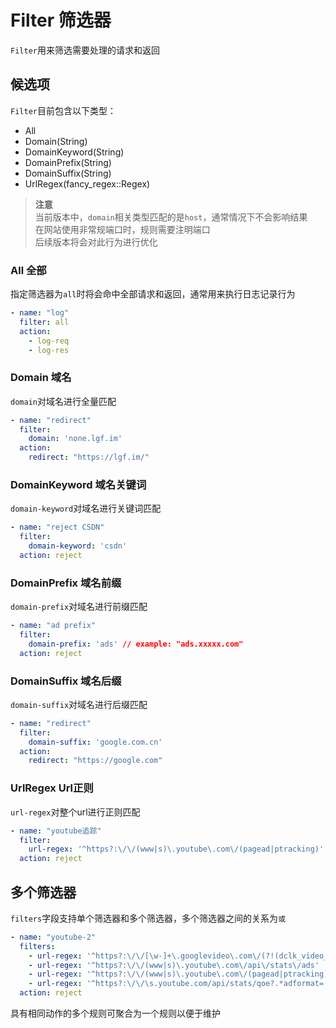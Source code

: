 # Filter 筛选器

`Filter`用来筛选需要处理的请求和返回

## 候选项

`Filter`目前包含以下类型：

- All
- Domain(String)
- DomainKeyword(String)
- DomainPrefix(String)
- DomainSuffix(String)
- UrlRegex(fancy_regex::Regex)

> **注意**  
> 当前版本中，`domain`相关类型匹配的是`host`，通常情况下不会影响结果  
> 在网站使用非常规端口时，规则需要注明端口  
> 后续版本将会对此行为进行优化  

### All 全部

指定筛选器为`all`时将会命中全部请求和返回，通常用来执行日志记录行为

```yaml
- name: "log"
  filter: all
  action:
    - log-req
    - log-res
```

### Domain 域名

`domain`对域名进行全量匹配

```yaml
- name: "redirect"
  filter:
    domain: 'none.lgf.im'
  action:
    redirect: "https://lgf.im/"
```

### DomainKeyword 域名关键词

`domain-keyword`对域名进行关键词匹配

```yaml
- name: "reject CSDN"
  filter:
    domain-keyword: 'csdn'
  action: reject
```

### DomainPrefix 域名前缀

`domain-prefix`对域名进行前缀匹配

```yaml
- name: "ad prefix"
  filter:
    domain-prefix: 'ads' // example: "ads.xxxxx.com"
  action: reject
```

### DomainSuffix 域名后缀

`domain-suffix`对域名进行后缀匹配


```yaml
- name: "redirect"
  filter:
    domain-suffix: 'google.com.cn'
  action:
    redirect: "https://google.com"
```

### UrlRegex Url正则

`url-regex`对整个url进行正则匹配

```yaml
- name: "youtube追踪"
  filter:
    url-regex: '^https?:\/\/(www|s)\.youtube\.com\/(pagead|ptracking)'
  action: reject
```

## 多个筛选器

`filters`字段支持单个筛选器和多个筛选器，多个筛选器之间的关系为`或`

```yaml
- name: "youtube-2"
  filters:
    - url-regex: '^https?:\/\/[\w-]+\.googlevideo\.com\/(?!(dclk_video_ads|videoplayback\?)).+(&oad|ctier)'
    - url-regex: '^https?:\/\/(www|s)\.youtube\.com\/api\/stats\/ads'
    - url-regex: '^https?:\/\/(www|s)\.youtube\.com\/(pagead|ptracking)'
    - url-regex: '^https?:\/\/\s.youtube.com/api/stats/qoe?.*adformat='
  action: reject
```

具有相同动作的多个规则可聚合为一个规则以便于维护
